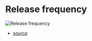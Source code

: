 # Release frequency


![Release frequency](img/release-frequency.jpg)

* [source](https://medium.com/data-ops/releasing-new-analytics-every-second-fc5fefd92360)


